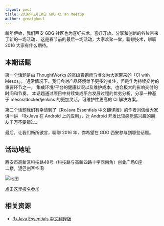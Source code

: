 ```yaml
---
layout: post
title: 2016年1月10日 GDG Xi'an Meetup
author: greatghoul
---
```


新年伊始，我们西安 GDG 社区也为喜好技术，喜好开放、分享和创新的各位带来了新的一场活动，
这是春节前的最后一场活动，大家欢聚一堂，聊聊技术，聊聊 2016 大家有什么期待。

## 本期话题

第一个话题是由 ThoughtWorks 的高级咨询师马博文为大家带来的「CI with Mesos」，
通常情况下，我们会对产品环境给予更多的关注，但是作为持续交付的重要环节之一，
集成环境/平台的健康状况以及维护成本，也会极大的影响交付的时间和节奏。
本话题通过项目中持续集成平台发展过程的优劣分析，分享一种基于 
mesos/docker/jenkins 的更加灵活，可维护性更高的 CI 解决方案。

第二个话题我们有幸请到了《RxJava Essentials 中文翻译版》的作者刘信给大家讲一讲
「RxJava 在 Android 上的应用」，对 Android 开发比较感觉感兴趣的朋友千万不要错过。

最后，让我们畅所欲言，聊聊 2016 年，你希望在 GDG 西安参与到哪些话题。

## 活动地址

西安市高新区科技路48号（科技路与高新四路十字西南角）创业广场C座  
二楼，泥巴创客空间

![地图](http://greatghoul.b0.upaiyun.com/1508/dUDopnFKUkQBQ.png)

[点击这里报名参加](https://gdgdocs.org/forms/d/1vnNxZZqIg4vIZf7Df6m0SdHdhDaqlKX7oAa78LR7VTg/viewform)

## 相关资源

 - [RxJava Essentials 中文翻译版](https://github.com/yuxingxin/RxJava-Essentials-CN)
